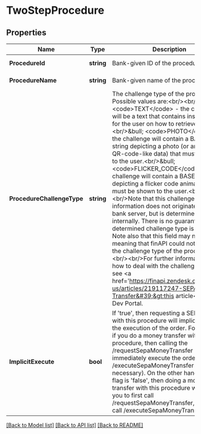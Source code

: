 # TwoStepProcedure

## Properties
Name | Type | Description | Notes
------------ | ------------- | ------------- | -------------
**ProcedureId** | **string** | Bank-given ID of the procedure | [default to null]
**ProcedureName** | **string** | Bank-given name of the procedure | [default to null]
**ProcedureChallengeType** | **string** | The challenge type of the procedure. Possible values are:&lt;br/&gt;&lt;br/&gt;&amp;bull; &lt;code&gt;TEXT&lt;/code&gt; - the challenge will be a text that contains instructions for the user on how to retrieve the TAN.&lt;br/&gt;&amp;bull; &lt;code&gt;PHOTO&lt;/code&gt; - the challenge will contain a BASE-64 string depicting a photo (or any kind of QR-code-like data) that must be shown to the user.&lt;br/&gt;&amp;bull; &lt;code&gt;FLICKER_CODE&lt;/code&gt; - the challenge will contain a BASE-64 string depicting a flicker code animation that must be shown to the user.&lt;br/&gt;&lt;br/&gt;Note that this challenge type information does not originate from the bank server, but is determined by finAPI internally. There is no guarantee that the determined challenge type is correct. Note also that this field may not be set, meaning that finAPI could not determine the challenge type of the procedure.&lt;br/&gt;&lt;br/&gt;For further information on how to deal with the challenges, please see &lt;a href&#x3D;&#39;https://finapi.zendesk.com/hc/en-us/articles/219117247-SEPA-Money-Transfer&#39;&gt;this article&lt;/a&gt; on our Dev Portal. | [optional] [default to null]
**ImplicitExecute** | **bool** | If &#39;true&#39;, then requesting a SEPA order with this procedure will implicitly trigger the execution of the order. For example, if you do a money transfer with this procedure, then calling the /requestSepaMoneyTransfer service will immediately execute the order (a call to /executeSepaMoneyTransfer will not be necessary). On the other hand, if this flag is &#39;false&#39;, then doing a money transfer with this procedure will require you to first call /requestSepaMoneyTransfer, and then call /executeSepaMoneyTransfer. | [default to null]

[[Back to Model list]](../README.md#documentation-for-models) [[Back to API list]](../README.md#documentation-for-api-endpoints) [[Back to README]](../README.md)


